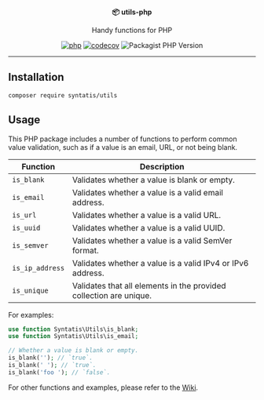 <div align="center">
  <strong>📦 utils-php</strong>
  <p>Handy functions for PHP</p>

  [![php](https://github.com/syntatis/utils-php/actions/workflows/php.yml/badge.svg)](https://github.com/syntatis/utils-php/actions/workflows/php.yml) [![codecov](https://codecov.io/gh/syntatis/utils-php/graph/badge.svg?token=1DJG88CULL)](https://codecov.io/gh/syntatis/utils-php) ![Packagist PHP Version](https://img.shields.io/packagist/dependency-v/syntatis/utils/php)
</div>

---

## Installation

```bash
composer require syntatis/utils
```

## Usage

This PHP package includes a number of functions to perform common value validation, such as if a value is an email, URL, or not being blank.

| Function | Description |
| --- | --- |
| `is_blank` | Validates whether a value is blank or empty. |
| `is_email` | Validates whether a value is a valid email address. |
| `is_url` | Validates whether a value is a valid URL. |
| `is_uuid` | Validates whether a value is a valid UUID. |
| `is_semver` | Validates whether a value is a valid SemVer format. |
| `is_ip_address` | Validates whether a value is a valid IPv4 or IPv6 address. |
| `is_unique` | Validates that all elements in the provided collection are unique. |

For examples:

```php
use function Syntatis\Utils\is_blank;
use function Syntatis\Utils\is_email;

// Whether a value is blank or empty.
is_blank(''); // `true`.
is_blank(' '); // `true`.
is_blank('foo '); // `false`.
```

For other functions and examples, please refer to the [Wiki](https://github.com/syntatis/utils-php/wiki).
